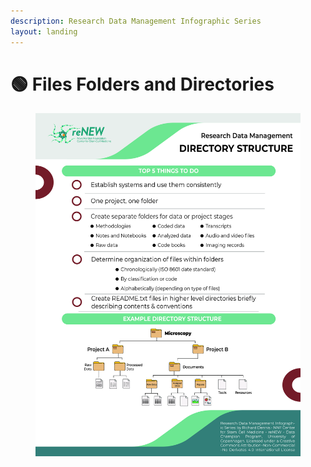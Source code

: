 ```yaml
---
description: Research Data Management Infographic Series
layout: landing
---
```


# 🟢 Files Folders and Directories

<div data-full-width="true">

<figure><img src="../.gitbook/assets/RDM_Checklist_Directory.jpg" alt=""><figcaption></figcaption></figure>

</div>
